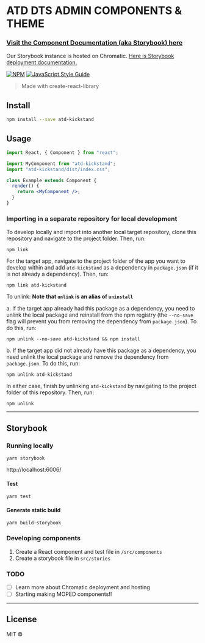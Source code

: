 # ATD DTS ADMIN COMPONENTS & THEME

### [Visit the Component Documentation (aka Storybook) here](https://master--5f3da07f2d377100223182dd.chromatic.com/)

Our Storybook instance is hosted on Chromatic. [Here is Storybook deployment documentation.](https://www.learnstorybook.com/intro-to-storybook/react/en/deploy/)

[![NPM](https://img.shields.io/npm/v/atd-kickstand.svg)](https://www.npmjs.com/package/atd-kickstand) [![JavaScript Style Guide](https://img.shields.io/badge/code_style-standard-brightgreen.svg)](https://standardjs.com)

> Made with create-react-library

## Install

```bash
npm install --save atd-kickstand
```

## Usage

```jsx
import React, { Component } from "react";

import MyComponent from "atd-kickstand";
import "atd-kickstand/dist/index.css";

class Example extends Component {
  render() {
    return <MyComponent />;
  }
}
```

### Importing in a separate repository for local development

To develop locally and import into another local target repository, clone this repository and navigate to the project folder. Then, run:

`npm link`

For the target app, navigate to the project folder of the app you want to develop within and add `atd-kickstand` as a dependency in `package.json` (if it is not already a dependency). Then, run:

`npm link atd-kickstand`

To unlink:
**Note that `unlink` is an alias of `uninstall`**

a. If the target app already had this package as a dependency, you need to unlink the local package and reinstall from the npm registry (the `--no-save` flag will prevent you from removing the dependency from `package.json`). To do this, run:

`npm unlink --no-save atd-kickstand && npm install`

b. If the target app did not already have this package as a dependency, you need unlink the local package and remove the dependency from `package.json`. To do this, run:

`npm unlink atd-kickstand`

In either case, finish by unlinking `atd-kickstand` by navigating to the project folder of this repository. Then, run:

`npm unlink`

---

## Storybook

### Running locally

`yarn storybook`

http://localhost:6006/

#### Test

`yarn test`

#### Generate static build

`yarn build-storybook`

### Developing components

1. Create a React component and test file in `/src/components`
2. Create a storybook file in `src/stories`

### TODO

- [ ] Learn more about Chromatic deployment and hosting
- [ ] Starting making MOPED components!!

---

## License

MIT © [](https://github.com/)
